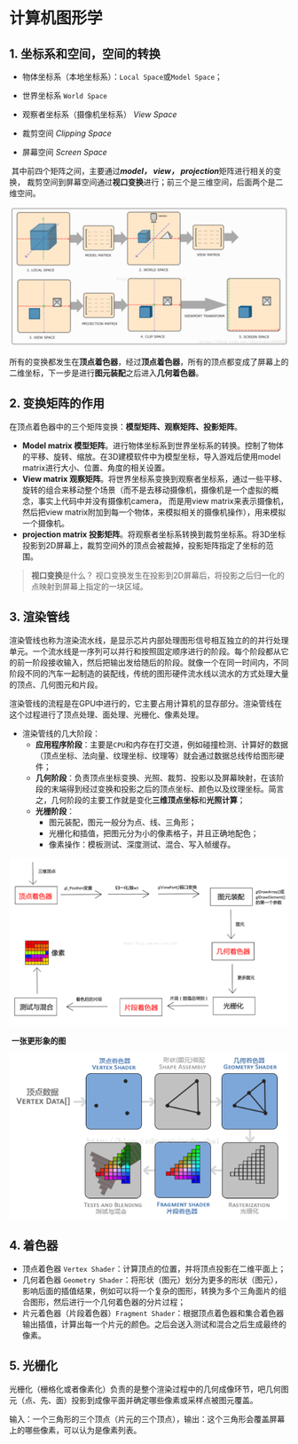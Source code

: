 #  计算机图形学

## 1. 坐标系和空间，空间的转换

- 物体坐标系（本地坐标系）：`Local Space`或`Model Space`；
- 世界坐标系 `World Space`

- 观察者坐标系（摄像机坐标系） *View Space*

- 裁剪空间 *Clipping Space*

- 屏幕空间 *Screen Space*

​       其中前四个矩阵之间，主要通过***model， view， projection***矩阵进行相关的变换， 裁剪空间到屏幕空间通过**视口变换**进行；前三个是三维空间，后面两个是二维空间。

![20180416093338936](imgs/20180416093338936.png)

​		所有的变换都发生在**顶点着色器**，经过**顶点着色器**，所有的顶点都变成了屏幕上的二维坐标，下一步是进行**图元装配**之后进入**几何着色器**。



## 2. 变换矩阵的作用

​		在顶点着色器中的三个矩阵变换：**模型矩阵、观察矩阵、投影矩阵**。

- **Model matrix 模型矩阵**。进行物体坐标系到世界坐标系的转换。控制了物体的平移、旋转、缩放。在3D建模软件中为模型坐标，导入游戏后使用model matrix进行大小、位置、角度的相关设置。
- **View matrix 观察矩阵**。将世界坐标系变换到观察者坐标系，通过一些平移、旋转的组合来移动整个场景（而不是去移动摄像机，摄像机是一个虚拟的概念，事实上代码中并没有摄像机camera， 而是用view matrix来表示摄像机，然后把view matrix附加到每一个物体，来模拟相关的摄像机操作），用来模拟一个摄像机。
- **projection matrix 投影矩阵**。将观察者坐标系转换到裁剪坐标系。将3D坐标投影到2D屏幕上，裁剪空间外的顶点会被裁掉，投影矩阵指定了坐标的范围。

> **视口变换**是什么？ 	视口变换发生在投影到2D屏幕后，将投影之后归一化的点映射到屏幕上指定的一块区域。



## 3. 渲染管线

​		渲染管线也称为渲染流水线，是显示芯片内部处理图形信号相互独立的的并行处理单元。一个流水线是一序列可以并行和按照固定顺序进行的阶段。每个阶段都从它的前一阶段接收输入，然后把输出发给随后的阶段。就像一个在同一时间内，不同阶段不同的汽车一起制造的装配线，传统的图形硬件流水线以流水的方式处理大量的顶点、几何图元和片段。

​		渲染管线的流程是在GPU中进行的，它主要占用计算机的显存部分。渲染管线在这个过程进行了顶点处理、面处理、光栅化、像素处理。

- 渲染管线的几大阶段：
  - **应用程序阶段**：主要是`CPU`和内存在打交道，例如碰撞检测、计算好的数据（顶点坐标、法向量、纹理坐标、纹理等）就会通过数据总线传给图形硬件；
  - **几何阶段**：负责顶点坐标变换、光照、裁剪、投影以及屏幕映射，在该阶段的末端得到经过变换和投影之后的顶点坐标、颜色以及纹理坐标。简言之，几何阶段的主要工作就是变化**三维顶点坐标**和**光照计算**；
  - **光栅阶段**：
    - 图元装配，图元一般分为点、线、三角形；
    - 光栅化和插值，把图元分为小的像素格子，并且正确地配色；
    - 像素操作：模板测试、深度测试、混合、写入帧缓存。

![20170919142118715](imgs/20170919142118715.png)

​		**一张更形象的图**

![20170919142304500](imgs/20170919142304500-16308065001201.png)



## 4. 着色器

- 顶点着色器 `Vertex Shader`：计算顶点的位置，并将顶点投影在二维平面上；
- 几何着色器 `Geometry Shader`：将形状（图元）划分为更多的形状（图元），影响后面的插值结果，例如可以将一个复杂的图形，转换为多个三角面片的组合图形，然后进行一个几何着色器的分片过程；
- 片元着色器（片段着色器）`Fragment Shader`：根据顶点着色器和集合着色器输出插值，计算出每一个片元的颜色。之后会送入测试和混合之后生成最终的像素。



## 5. 光栅化

​		光栅化（栅格化或者像素化）负责的是整个渲染过程中的几何成像环节，吧几何图元（点、先、面）投影到成像平面并确定哪些像素或采样点被图元覆盖。

输入：一个三角形的三个顶点（片元的三个顶点），输出：这个三角形会覆盖屏幕上的哪些像素，可以认为是像素列表。

